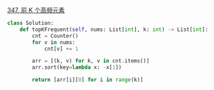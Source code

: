

[347. 前 K 个高频元素](https://leetcode.cn/problems/top-k-frequent-elements/description)

```python []
class Solution:
    def topKFrequent(self, nums: List[int], k: int) -> List[int]:
        cnt = Counter()
        for v in nums:
            cnt[v] += 1

        arr = [(k, v) for k, v in cnt.items()]
        arr.sort(key=lambda x: -x[1])

        return [arr[i][0] for i in range(k)]
            
```